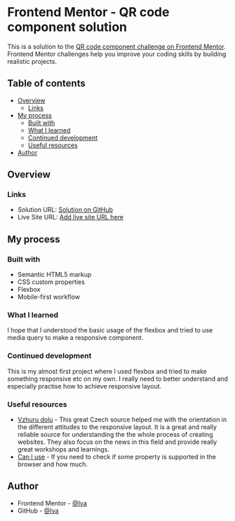 # Frontend Mentor - QR code component solution

This is a solution to the [QR code component challenge on Frontend Mentor](https://www.frontendmentor.io/challenges/qr-code-component-iux_sIO_H). Frontend Mentor challenges help you improve your coding skills by building realistic projects. 

## Table of contents

- [Overview](#overview)
  - [Links](#links)
- [My process](#my-process)
  - [Built with](#built-with)
  - [What I learned](#what-i-learned)
  - [Continued development](#continued-development)
  - [Useful resources](#useful-resources)
- [Author](#author)


## Overview

### Links

- Solution URL: [Solution on GitHub](https://github.com/Ivuska/frontendmentor-QR-code-component)
- Live Site URL: [Add live site URL here](https://your-live-site-url.com)

## My process

### Built with

- Semantic HTML5 markup
- CSS custom properties
- Flexbox
- Mobile-first workflow

### What I learned

I hope that I understood the basic usage of the flexbox and tried to use media query to make a responsive component.

### Continued development

This is my almost first project where I used flexbox and tried to make something responsive etc on my own. 
I really need to better understand and especially practise how to achieve responsive layout. 

### Useful resources

- [Vzhuru dolu](https://www.vzhurudolu.cz) - This great Czech source helped me with the orientation in the different attitudes to the responsive layout. It is a great and really reliable source for understanding the the whole process of creating websites.
They also focus on the news in this field and provide really great workshops and learnings. 
- [Can I use](https://www.caniuse.com) - If you need to check if some property is supported in the browser and how much. 

## Author
- Frontend Mentor - [@Iva](https://www.frontendmentor.io/profile/Ivuska)
- GitHub - [@Iva](https://https://github.com/Ivuska)
